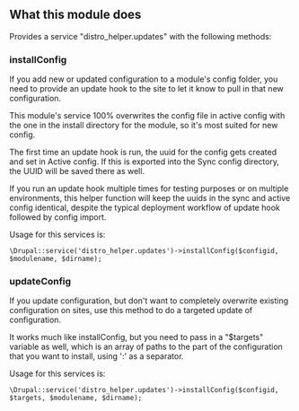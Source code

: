 ## What this module does
Provides a service "distro_helper.updates" with the following methods:

### installConfig

If you add new or updated configuration to a module's config folder, you need to provide an update hook to the site to let it know to pull in that new configuration.

This module's service 100% overwrites the config file in active config with the one in the install directory for the module, so it's most suited for new config.

The first time an update hook is run, the uuid for the config gets created and set in Active config. If this is exported into the Sync config directory, the UUID will be saved there as well.

If you run an update hook multiple times for testing purposes or on multiple environments, this helper function will keep the uuids in the sync and active config identical, despite the typical deployment workflow of update hook followed by config import.

Usage for this services is:

```
\Drupal::service('distro_helper.updates')->installConfig($configid, $modulename, $dirname);
```

### updateConfig

If you update configuration, but don't want to completely overwrite existing configuration on sites, use this method to do a targeted update of configuration.

It works much like installConfig, but you need to pass in a "$targets" variable as well, which is an array of paths to the part of the configuration that you want to install, using ':' as a separator.

Usage for this services is:

```
\Drupal::service('distro_helper.updates')->installConfig($configid, $targets, $modulename, $dirname);
```
